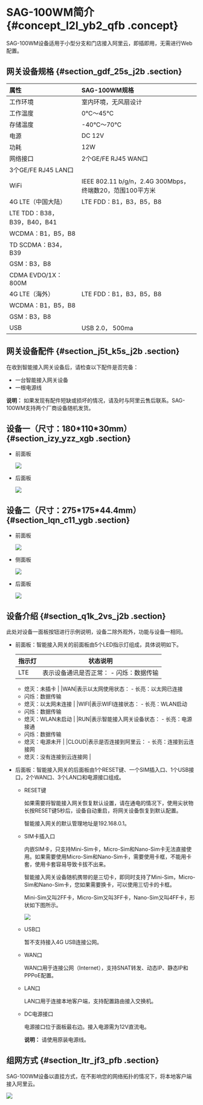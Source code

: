 # SAG-100WM简介 {#concept_l2l_yb2_qfb .concept}

SAG-100WM设备适用于小型分支和门店接入阿里云，即插即用，无需进行Web配置。

## 网关设备规格 {#section_gdf_25s_j2b .section}

|属性|SAG-100WM规格|
|:-|:----------|
|工作环境|室内环境，无风扇设计|
|工作温度|0℃～45℃|
|存储温度|-40℃～70℃|
|电源|DC 12V|
|功耗|12W|
|网络接口|2个GE/FE RJ45 WAN口|
|3个GE/FE RJ45 LAN口|
|WiFi|IEEE 802.11 b/g/n，2.4G 300Mbps，终端数20，范围100平方米|
|4G LTE（中国大陆）|LTE FDD：B1，B3，B5，B8|
|LTE TDD：B38，B39，B40，B41|
|WCDMA：B1，B5，B8|
|TD SCDMA：B34，B39|
|GSM：B3，B8|
|CDMA EVDO/1X：800M|
|4G LTE（海外）|LTE FDD：B1，B3，B5，B8|
|WCDMA：B1，B5，B8|
|GSM：B3，B8|
|USB|USB 2.0， 500ma|

## 网关设备配件 {#section_j5t_k5s_j2b .section}

在收到智能接入网关设备后，请检查以下配件是否完备：

-   一台智能接入网关设备
-   一根电源线

**说明：** 如果发现有配件短缺或损坏的情况，请及时与阿里云售后联系。SAG-100WM支持两个厂商设备随机发货。

## 设备一（尺寸：180\*110\*30mm） {#section_izy_yzz_xgb .section}

-   前面板

    ![](http://static-aliyun-doc.oss-cn-hangzhou.aliyuncs.com/assets/img/40483/156680627321278_zh-CN.png)

-   后面板

    ![](http://static-aliyun-doc.oss-cn-hangzhou.aliyuncs.com/assets/img/40483/156680627321279_zh-CN.png)


## 设备二（尺寸：275\*175\*44.4mm） {#section_lqn_c11_ygb .section}

-   前面板

    ![](http://static-aliyun-doc.oss-cn-hangzhou.aliyuncs.com/assets/img/40483/156680627339754_zh-CN.png)

-   侧面板

    ![](http://static-aliyun-doc.oss-cn-hangzhou.aliyuncs.com/assets/img/40483/156680627339755_zh-CN.png)

-   后面板

    ![](http://static-aliyun-doc.oss-cn-hangzhou.aliyuncs.com/assets/img/40483/156680627439756_zh-CN.png)


## 设备介绍 {#section_q1k_2vs_j2b .section}

此处对设备一面板按钮进行示例说明，设备二除外观外，功能与设备一相同。

-   前面板：智能接入网关的前面板由5个LED指示灯组成，具体说明如下。

    |指示灯|状态说明|
    |---|----|
    |LTE|表示设备通讯是否正常：     -   闪烁：数据传输
    -   熄灭：未插卡
 |
    |WAN|表示以太网使用状态：     -   长亮：以太网已连接
    -   闪烁：数据传输
    -   熄灭：以太网未连接
 |
    |WIFI|表示WIFI连接状态：     -   长亮：WLAN启动
    -   闪烁：数据传输
    -   熄灭：WLAN未启动
 |
    |RUN|表示智能接入网关设备状态：     -   长亮：电源接通
    -   闪烁：数据传输
    -   熄灭：电源未开
 |
    |CLOUD|表示是否连接到阿里云：     -   长亮：连接到云连接网
    -   熄灭：没有连接到云连接网
 |

-   后面板：智能接入网关的后面板由1个RESET键、一个SIM插入口、1个USB接口，2个WAN口、3个LAN口和电源接口组成。
    -   RESET键

        如果需要将智能接入网关恢复默认设置，请在通电的情况下，使用尖状物长按RESET键5秒后，设备自动重启，将网关设备恢复到默认配置。

        智能接入网关的默认管理地址是192.168.0.1。

    -   SIM卡插入口

        内嵌SIM卡，只支持Mini-Sim卡，Micro-Sim和Nano-Sim卡无法直接使用。如果需要使用Micro-Sim和Nano-Sim卡，需要使用卡框，不能用卡套，使用卡套容易导致卡拔不出来。

        智能接入网关设备随机携带的是三切卡，即同时支持了Mini-Sim，Micro-Sim和Nano-Sim卡，您如果需要换卡，可以使用三切卡的卡框。

        Mini-Sim又叫2FF卡，Micro-Sim又叫3FF卡，Nano-Sim又叫4FF卡，形状如下图所示。

        ![](http://static-aliyun-doc.oss-cn-hangzhou.aliyuncs.com/assets/img/40483/156680627452693_zh-CN.png)

    -   USB口

        暂不支持接入4G USB连接公网。

    -   WAN口

        WAN口用于连接公网（Internet），支持SNAT转发、动态IP、静态IP和PPPoE配置。

    -   LAN口

        LAN口用于连接本地客户端，支持配置路由接入交换机。

    -   DC电源接口

        电源接口位于面板最右边。接入电源需为12V直流电。

        **说明：** 请使用原装电源线。


## 组网方式 {#section_ltr_jf3_pfb .section}

SAG-100WM设备以直挂方式，在不影响您的网络拓扑的情况下，将本地客户端接入阿里云。

![](http://static-aliyun-doc.oss-cn-hangzhou.aliyuncs.com/assets/img/24578/156680627421205_zh-CN.png)

